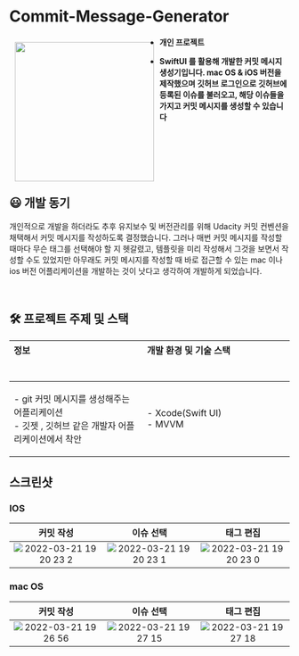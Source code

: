 # Commit-Message-Generator

<img src = "https://user-images.githubusercontent.com/57793298/159238628-14760451-f2b5-4667-9228-8bea594b0389.png" align = "left" width = "250" hspace ="10" vspace = "10">

-  **개인 프로젝트**

-  **SwiftUI 를 활용해 개발한 커밋 메시지 생성기입니다. mac OS & iOS 버전을 제작했으며 깃허브 로그인으로 깃허브에 등록된 이슈를 불러오고, 해당 이슈들을 가지고 커밋 메시지를 생성할 수 있습니다** 

<br>
<br>
<br>
<br>
<br>

## 😃 개발 동기


개인적으로 개발을 하더라도 추후 유지보수 및 버전관리를 위해 Udacity 커밋 컨벤션을 채택해서 커밋 메시지를 작성하도록 결정했습니다. 그러나 매번 커밋 메시지를 작성할 때마다 무슨 태그를 선택해야 할 지 헷갈렸고, 템플릿을 미리 작성해서 그것을 보면서 작성할 수도 있었지만 아무래도 커밋 메시지를 작성할 때 바로 접근할 수 있는 mac 이나 ios 버전 어플리케이션을 개발하는 것이 낫다고 생각하여 개발하게 되었습니다.

<br>

<h2>🛠 프로젝트 주제 및 스택</h2>

  |정보&nbsp; &nbsp; &nbsp; &nbsp; &nbsp; &nbsp; &nbsp; &nbsp; &nbsp; &nbsp; &nbsp; &nbsp; &nbsp; &nbsp; &nbsp;&nbsp; &nbsp; &nbsp; &nbsp; &nbsp; &nbsp;&nbsp; &nbsp; &nbsp; &nbsp; &nbsp; &nbsp; &nbsp; &nbsp; &nbsp; &nbsp; &nbsp; &nbsp; &nbsp; &nbsp; &nbsp;&nbsp; &nbsp; &nbsp; &nbsp; &nbsp; &nbsp;&nbsp; &nbsp; &nbsp; &nbsp; &nbsp; &nbsp; &nbsp; &nbsp; &nbsp; &nbsp; &nbsp; &nbsp; &nbsp; &nbsp; &nbsp;&nbsp; &nbsp; &nbsp; &nbsp; &nbsp; &nbsp;|개발 환경 및 기술 스택&nbsp; &nbsp; &nbsp; &nbsp; &nbsp; &nbsp; &nbsp; &nbsp; &nbsp; &nbsp; &nbsp; &nbsp; &nbsp; &nbsp; &nbsp;&nbsp; &nbsp; &nbsp; &nbsp; &nbsp; &nbsp;&nbsp; &nbsp; &nbsp; &nbsp; &nbsp; &nbsp; &nbsp; &nbsp; &nbsp; &nbsp; &nbsp; &nbsp; &nbsp; &nbsp; &nbsp;&nbsp; &nbsp; &nbsp; &nbsp; &nbsp; &nbsp;|
  |:---|:---|
  |<p>- git 커밋 메시지를 생성해주는 어플리케이션<br>- 깃젯 , 깃허브 같은 개발자 어플리케이션에서 착안</p>|- Xcode(Swift UI)<br>- MVVM
  

## 스크린샷
### IOS
|커밋 작성|이슈 선택|태그 편집|
|:-------:|:-------:|:-------:|
|![2022-03-21 19 20 23 2](https://user-images.githubusercontent.com/57793298/159242495-b8d45752-0c4c-499a-a2e5-ffd7cd3b189a.gif)|![2022-03-21 19 20 23 1](https://user-images.githubusercontent.com/57793298/159242524-e3eea544-9d38-4e4d-b404-24102acce150.gif)|![2022-03-21 19 20 23 0](https://user-images.githubusercontent.com/57793298/159242544-82945c6c-6d9d-4da4-b651-42af565be1a3.gif)|

### mac OS
|커밋 작성|이슈 선택|태그 편집|
|:-------:|:-------:|:-------:|
|![2022-03-21 19 26 56](https://user-images.githubusercontent.com/57793298/159243477-1183608a-bba7-42ff-ad82-7a70a84bb388.gif)|![2022-03-21 19 27 15](https://user-images.githubusercontent.com/57793298/159243504-4e3c5e52-b24e-48c9-9bfb-9f22ef607be0.gif)|![2022-03-21 19 27 18](https://user-images.githubusercontent.com/57793298/159243514-3d392be5-abcb-45bd-85e0-f3e1c3550eb7.gif)|
<p align="center">
